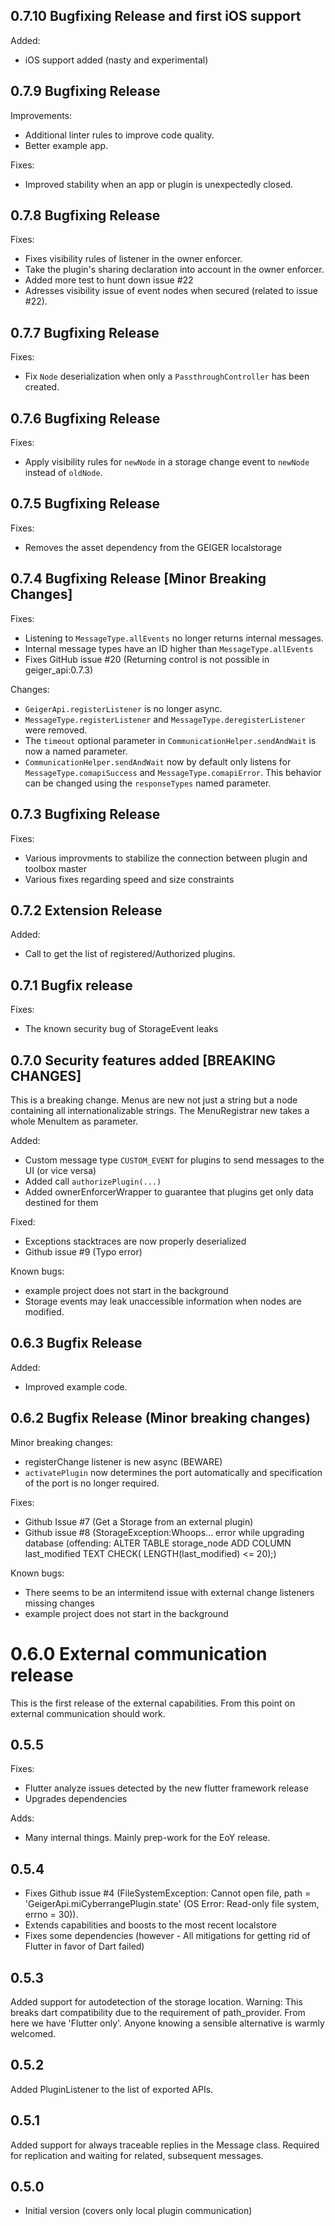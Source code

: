 ## 0.7.10 Bugfixing Release and first iOS support
Added:
- iOS support added (nasty and experimental) 

## 0.7.9 Bugfixing Release
Improvements:
- Additional linter rules to improve code quality.
- Better example app.

Fixes:
- Improved stability when an app or plugin is unexpectedly closed.

## 0.7.8 Bugfixing Release
Fixes:
- Fixes visibility rules of listener in the owner enforcer.
- Take the plugin's sharing declaration into account in the owner enforcer. 
- Added more test to hunt down issue #22
- Adresses visibility issue of event nodes when secured (related to issue #22).

## 0.7.7 Bugfixing Release
Fixes:
- Fix `Node` deserialization when only a `PassthroughController` has been created.

## 0.7.6 Bugfixing Release
Fixes:
- Apply visibility rules for `newNode` in a storage change event to `newNode` instead of `oldNode`.

## 0.7.5 Bugfixing Release
Fixes:
- Removes the asset dependency from the GEIGER localstorage

## 0.7.4 Bugfixing Release [Minor Breaking Changes]
Fixes:
- Listening to `MessageType.allEvents` no longer returns internal messages.
- Internal message types have an ID higher than `MessageType.allEvents`
- Fixes GitHub issue #20 (Returning control is not possible in geiger_api:0.7.3)

Changes:
- `GeigerApi.registerListener` is no longer async.
- `MessageType.registerListener` and `MessageType.deregisterListener` were removed.
- The `timeout` optional parameter in `CommunicationHelper.sendAndWait` is now a named parameter.
- `CommunicationHelper.sendAndWait` now by default only listens for `MessageType.comapiSuccess`
  and `MessageType.comapiError`. This behavior can be changed using the `responseTypes` named parameter.

## 0.7.3 Bugfixing Release
Fixes:
- Various improvments to stabilize the connection between plugin and toolbox master
- Various fixes regarding speed and size constraints

## 0.7.2 Extension Release

Added:

- Call to get the list of registered/Authorized plugins.

## 0.7.1 Bugfix release

Fixes:

- The known security bug of StorageEvent leaks

## 0.7.0 Security features added [BREAKING CHANGES]

This is a breaking change. Menus are new not just a string but a node containing all internationalizable strings. The
MenuRegistrar new takes a whole MenuItem as parameter.

Added:

- Custom message type ```CUSTOM_EVENT``` for plugins to send messages to the UI (or vice versa)
- Added call ```authorizePlugin(...)```
- Added ownerEnforcerWrapper to guarantee that plugins get only data destined for them

Fixed:

- Exceptions stacktraces are now properly deserialized
- Github issue #9 (Typo error)

Known bugs:

- example project does not start in the background
- Storage events may leak unaccessible information when nodes are modified.

## 0.6.3 Bugfix Release

Added:

- Improved example code.

## 0.6.2 Bugfix Release (Minor breaking changes)

Minor breaking changes:

- registerChange listener is new async (BEWARE)
- ```activatePlugin``` now determines the port automatically and specification of the port is no longer required.

Fixes:

- Github Issue #7 (Get a Storage from an external plugin)
- Github issue #8 (StorageException:Whoops... error while upgrading database (offending: ALTER TABLE storage_node ADD
  COLUMN last_modified TEXT CHECK( LENGTH(last_modified) <= 20);)

Known bugs:

- There seems to be an intermitend issue with external change listeners missing changes
- example project does not start in the background

# 0.6.0 External communication release

This is the first release of the external capabilities. From this point on external communication should work.

## 0.5.5

Fixes:

- Flutter analyze issues detected by the new flutter framework release
- Upgrades dependencies

Adds:

- Many internal things. Mainly prep-work for the EoY release.

## 0.5.4

- Fixes Github issue #4 (FileSystemException: Cannot open file, path = 'GeigerApi.miCyberrangePlugin.state' (OS Error:
  Read-only file system, errno = 30)).
- Extends capabilities and boosts to the most recent localstore
- Fixes some dependencies (however - All mitigations for getting rid of Flutter in favor of Dart failed)

## 0.5.3

Added support for autodetection of the storage location. Warning: This breaks dart compatibility due to the requirement
of path_provider. From here we have 'Flutter only'. Anyone knowing a sensible alternative is warmly welcomed.

## 0.5.2

Added PluginListener to the list of exported APIs.

## 0.5.1

Added support for always traceable replies in the Message class. Required for replication and waiting for related,
subsequent messages.

## 0.5.0

- Initial version (covers only local plugin communication)
